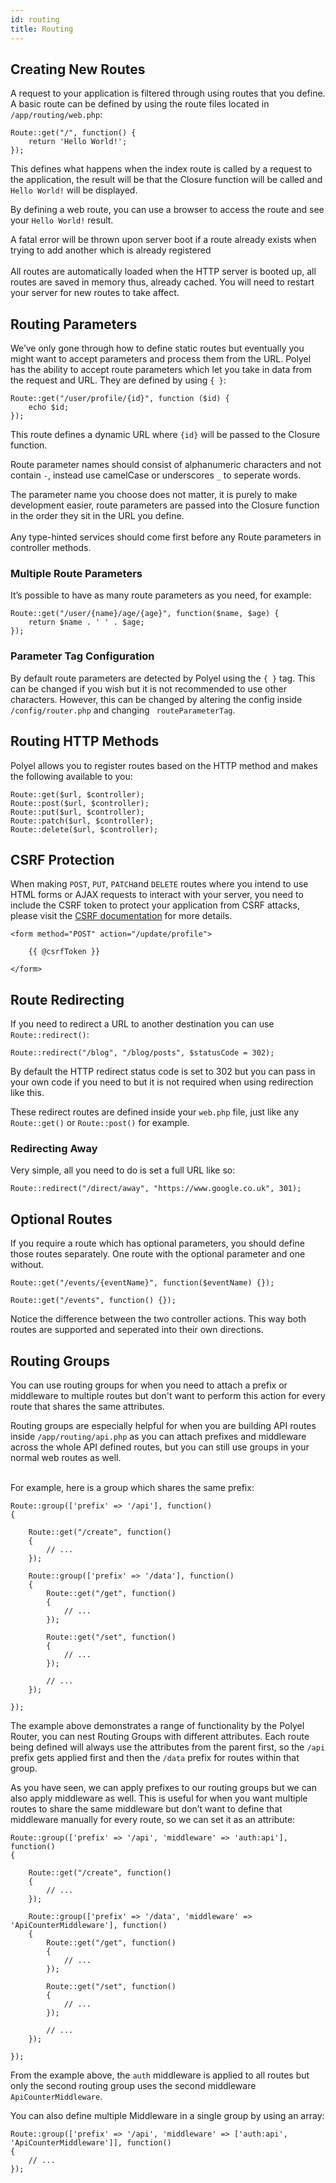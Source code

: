 ```yaml
---
id: routing
title: Routing
---
```


## Creating New Routes

A request to your application is filtered through using routes that you define. A basic route can be defined by using the route files located in `/app/routing/web.php`:

```
Route::get("/", function() {
    return 'Hello World!';
});
```

This defines what happens when the index route is called by a request to the application, the result will be that the Closure function will be called and `Hello World!` will be displayed.

By defining a web route, you can use a browser to access the route and see your `Hello World!` result.

<div class="warnMsg">A fatal error will be thrown upon server boot if a route already exists when trying to add another which is already registered</div>

<br/>

<div class="noteMsg">All routes are automatically loaded when the HTTP server is booted up, all routes are saved in memory thus, already cached. You will need to restart your server for new routes to take affect.</div>

## Routing Parameters

We’ve only gone through how to define static routes but eventually you might want to accept parameters and process them from the URL. Polyel has the ability to accept route parameters which let you take in data from the request and URL. They are defined by using `{ }`:

```
Route::get("/user/profile/{id}", function ($id) {
    echo $id;
});
```

This route defines a dynamic URL where `{id}` will be passed to the Closure function.

Route parameter names should consist of alphanumeric characters and not contain `-`, instead use camelCase or underscores `_` to seperate words.

<div class="noteMsg">The parameter name you choose does not matter, it is purely to make development easier, route parameters are passed into the Closure function in the order they sit in the URL you define.</div>

<br/>

<div class="warnMsg">Any type-hinted services should come first before any Route parameters in controller methods.</div>

### Multiple Route Parameters

It’s possible to have as many route parameters as you need, for example:

```
Route::get("/user/{name}/age/{age}", function($name, $age) {
    return $name . ' ' . $age;
});
```

### Parameter Tag Configuration

By default route parameters are detected by Polyel using the `{ }` tag. This can be changed if you wish but it is not recommended to use other characters. However, this can be changed by altering the config inside `/config/router.php` and changing ` routeParameterTag`.

## Routing HTTP Methods

Polyel allows you to register routes based on the HTTP method and makes the following available to you:

```
Route::get($url, $controller);
Route::post($url, $controller);
Route::put($url, $controller);
Route::patch($url, $controller);
Route::delete($url, $controller);
```

## CSRF Protection

When making `POST`, `PUT`, `PATCH`and `DELETE` routes where you intend to use HTML forms or AJAX requests to interact with your server, you need to include the CSRF token to protect your application from CSRF attacks, please visit the [CSRF documentation](/docs/using_polyel/csrf_protection) for more details.

```
<form method="POST" action="/update/profile">
    
    {{ @csrfToken }}

</form>
```

## Route Redirecting

If you need to redirect a URL to another destination you can use `Route::redirect()`:

```
Route::redirect("/blog", "/blog/posts", $statusCode = 302);
```

By default the HTTP redirect status code is set to 302 but you can pass in your own code if you need to but it is not required when using redirection like this.

These redirect routes are defined inside your `web.php` file, just like any `Route::get()` or `Route::post()` for example.

### Redirecting Away

Very simple, all you need to do is set a full URL like so:

```
Route::redirect("/direct/away", "https://www.google.co.uk", 301);
```

## Optional Routes

If you require a route which has optional parameters, you should define those routes separately. One route with the optional parameter and one without.

```
Route::get("/events/{eventName}", function($eventName) {});

Route::get("/events", function() {});
```

Notice the difference between the two controller actions. This way both routes are supported and seperated into their own directions.

## Routing Groups

You can use routing groups for when you need to attach a prefix or middleware to multiple routes but don't want to perform this action for every route that shares the same attributes.

<div class="noteMsg">Routing groups are especially helpful for when you are building API routes inside <code>/app/routing/api.php</code> as you can attach prefixes and middleware across the whole API defined routes, but you can still use groups in your normal web routes as well.</div>

<br/>

For example, here is a group which shares the same prefix:

```
Route::group(['prefix' => '/api'], function()
{

    Route::get("/create", function()
    {
        // ...
    });

    Route::group(['prefix' => '/data'], function()
    {
        Route::get("/get", function()
        {
            // ...
        });

        Route::get("/set", function()
        {
            // ...
        });

        // ...
    });

});
```

The example above demonstrates a range of functionality by the Polyel Router, you can nest Routing Groups with different attributes. Each route being defined will always use the attributes from the parent first, so the `/api` prefix gets applied first and then the `/data` prefix for routes within that group.

As you have seen, we can apply prefixes to our routing groups but we can also apply middleware as well. This is useful for when you want multiple routes to share the same middleware but don’t want to define that middleware manually for every route, so we can set it as an attribute:

```
Route::group(['prefix' => '/api', 'middleware' => 'auth:api'], function()
{

    Route::get("/create", function()
    {
        // ...
    });

    Route::group(['prefix' => '/data', 'middleware' => 'ApiCounterMiddleware'], function()
    {
        Route::get("/get", function()
        {
            // ...
        });

        Route::get("/set", function()
        {
            // ...
        });

        // ...
    });

});
```

From the example above, the `auth` middleware is applied to all routes but only the second routing group uses the second middleware ` ApiCounterMiddleware`.

You can also define multiple Middleware in a single group by using an array:


```
Route::group(['prefix' => '/api', 'middleware' => ['auth:api', 'ApiCounterMiddleware']], function()
{
    // ...
});
```